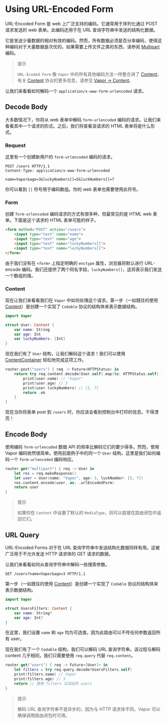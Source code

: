 # Using URL-Encoded Form

URL-Encoded Form 是 web 上广泛支持的编码。它通常用于序列化通过 POST 请求发送的 web 表单。此编码还用于在 URL 查询字符串中发送的结构化数据。

它是发送少量数据的相对有效的编码。然而，所有数据必须是百分率编码，使得这种编码对于大量数据是次优的。如果需要上传文件之类的东西，请参阅 [Multipart](https://docs.vapor.codes/3.0/multipart/getting-started/) 编码。

> 提示
> 
> `URL-Ecoded Form` 像 `Vapor` 中的所有其他编码方法一样整合进了 [Content](https://api.vapor.codes/vapor/latest/Vapor/Protocols/Content.html)。有关 [Content](https://api.vapor.codes/vapor/latest/Vapor/Protocols/Content.html) 协议的更多信息，请参见 [Vapor -> Content](https://docs.vapor.codes/3.0/vapor/content/)。

让我们来看看如何解码一个 `application/x-www-form-urlencoded` 请求。

## Decode Body

大多数情况下，你将从 web 表单中解码 `form-urlencoded` 编码的请求。让我们来看看其中一个请求的形式。之后，我们将查看该请求的 HTML 表单将是什么形式。

### Request

这里有一个创建新用户的 `form-urlencoded` 编码的请求。

```http
POST /users HTTP/1.1
Content-Type: application/x-www-form-urlencoded

name=Vapor&age=3&luckyNumbers[]=5&luckNumbers[]=7
```

你可以看到 `[]` 符号用于编码数组。你的 web 表单也需要使用此符号。

### Form

创建 `form-urlencoded` 编码请求的方式有很多种，但最常见的是 HTML web 表单。下面是这个请求的 HTML 表单可能的样子。

```html
<form method="POST" action="/users">
    <input type="text" name="name">
    <input type="text" name="age">
    <input type="text" name="luckyNumbers[]">
    <input type="text" name="luckyNumbers[]">
</form>
```

由于我们没有在 `<form>` 上指定明确的 `enctype` 属性，浏览器将默认进行 URL-encode 编码。我们还提供了两个同名字段，`luckyNumbers[]`，这将表示我们发送一个数组的值。

### Content

现在让我们来看看我们在 `Vapor` 中如何处理这个请求。第一步（一如既往的使用 [Content](https://api.vapor.codes/vapor/latest/Vapor/Protocols/Content.html)）是创建一个实现了 `Codable` 协议的结构体来表示数据结构。

```swift
import Vapor

struct User: Content {
    var name: String
    var age: Int
    var luckyNumbers: [Int]
}
```

现在我们有了 `User` 结构，让我们解码这个请求！我们可以使用 [ContentContainer](https://api.vapor.codes/vapor/latest/Vapor/Structs/ContentContainer.html) 轻松地完成这项工作。

```swift
router.post("users") { req -> Future<HTTPStatus> in
    return try req.content.decode(User.self).map(to: HTTPStatus.self) { user in
        print(user.name) // "Vapor"
        print(user.age) // 3
        print(user.luckyNumbers) // [5, 7]
        return .ok
    }
}
```

现在当你将表单 post 到 `/users` 时，你应该会看到控制台中打印的信息。干得漂亮！

## Encode Body

使用编码 `form-urlencoded` 数据 API 的频率比解码它们的要少得多。然而，使用 Vapor 编码依然很简单。使用前面例子中的同一个 `User` 结构，这里是我们如何编码一个 `form-urlencoded` 编码响应。

```swift
router.get("multipart") { req -> User in
    let res = req.makeResponse()
    let user = User(name: "Vapor", age: 3, luckNumber: [5, 7])
    res.content.encode(user, as: .urlEncodedForm)
    return user
}
```

> 提示
> 
> 如果你在 `Content` 中设置了默认的 `MediaType`，则可以直接在路由闭包中返回它们。

## URL Query

URL-Encoded Forms 对于在 URL 查询字符串中发送结构化数据同样有用。这被广泛用于不允许发送 HTTP 请求体的 GET 请求的数据。

让我们来看看如何从查询字符串中解码一些搜索参数。

```http
GET /users?name=Vapor&age=3 HTTP/1.1
```

第一步（一如既往的使用 [Content](https://api.vapor.codes/vapor/latest/Vapor/Protocols/Content.html)）是创建一个实现了 `Codable` 协议的结构体来表示数据结构。

```swift
import Vapor

struct UsersFilters: Content {
    var name: String?
    var age: Int?
}
```

在这里，我们设置 `name` 和 `age` 均为可选值，因为此路由可以不传任何参数返回所有 user。

现在我们有了一个 `Codable` 结构，我们可以解码 URL 查询字符串。该过程与解码 content 几乎相同，我们只需要使用 `req.query` 代替 `req.content`。

```swift
router.get("users") { req -> Future<[User]> in
    let filters = try req.query.decode(UsersFilters.self)
    print(filters.name) // Vapor
    print(filters.age) // 3
    return // 使用 filters 过滤后的 users
}
```

> 提示
> 
> 解码 URL 查询字符串不是异步的，因为与 HTTP 请求体不同，Vapor 可以确保调用路由闭包时可用。


